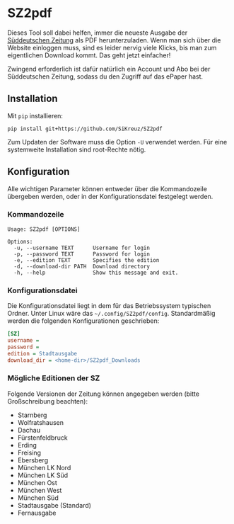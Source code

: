 # SZ2pdf
Dieses Tool soll dabei helfen, immer die neueste Ausgabe der [Süddeutschen Zeitung](https://www.sueddeutsche.de/) als PDF herunterzuladen.
Wenn man sich über die Website einloggen muss, sind es leider nervig viele Klicks, bis man zum eigentlichen Download kommt.
Das geht jetzt einfacher!

Zwingend erforderlich ist dafür natürlich ein Account und Abo bei der Süddeutschen Zeitung, sodass du den Zugriff auf das ePaper hast.

## Installation
Mit `pip` installieren:
```commandline
pip install git+https://github.com/SiKreuz/SZ2pdf
```

Zum Updaten der Software muss die Option `-U` verwendet werden. Für eine systemweite Installation sind root-Rechte nötig.

## Konfiguration
Alle wichtigen Parameter können entweder über die Kommandozeile übergeben werden, oder in der Konfigurationsdatei festgelegt werden.

### Kommandozeile
```text
Usage: SZ2pdf [OPTIONS]

Options:
  -u, --username TEXT      Username for login
  -p, --password TEXT      Password for login
  -e, --edition TEXT       Specifies the edition
  -d, --download-dir PATH  Download directory
  -h, --help               Show this message and exit.
```

### Konfigurationsdatei
Die Konfigurationsdatei liegt in dem für das Betriebssystem typischen Ordner. Unter Linux wäre das `~/.config/SZ2pdf/config`. Standardmäßig werden die folgenden Konfigurationen geschrieben:

```ini
[SZ]
username = 
password = 
edition = Stadtausgabe
download_dir = <home-dir>/SZ2pdf_Downloads
```

### Mögliche Editionen der SZ
Folgende Versionen der Zeitung können angegeben werden (bitte Großschreibung beachten):
- Starnberg
- Wolfratshausen
- Dachau
- Fürstenfeldbruck
- Erding
- Freising
- Ebersberg
- München LK Nord
- München LK Süd
- München Ost
- München West
- München Süd
- Stadtausgabe (Standard)
- Fernausgabe
